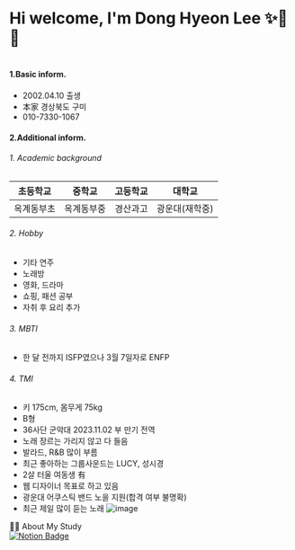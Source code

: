 <h1>
  Hi welcome, I'm Dong Hyeon Lee ✨🎸🎤
<h1>
  

  
#### 1.Basic inform.
- 2002.04.10 출생
- 本家 경상북도 구미 
- 010-7330-1067

#### 2.Additional inform.
  ######  1. Academic background
| 초등학교 | 중학교 |  고등학교  | 대학교 |
|---|---|---|---|
| 옥계동부초 | 옥계동부중 | 경산과고 | 광운대(재학중) |

  ######  2. Hobby
   - 기타 연주
   - 노래방 
   - 영화, 드라마
   - 쇼핑, 패션 공부
   - 자취 후 요리 추가

  ######  3. MBTI 
   - 한 달 전까지 ISFP였으나 3월 7일자로 ENFP

  ######  4. TMI
   - 키 175cm, 몸무게 75kg
   - B형
   - 36사단 군악대 2023.11.02 부 만기 전역
   - 노래 장르는 가리지 않고 다 들음
   - 발라드, R&B 많이 부름
   - 최근 좋아하는 그룹사운드는 LUCY, 성시경
   - 2살 터울 여동생 有
   - 웹 디자이너 목표로 하고 있음
   - 광운대 어쿠스틱 밴드 노을 지원(합격 여부 불명확)
   - 최근 제일 많이 듣는 노래
     ![image](https://image.bugsm.co.kr/album/images/500/203234/20323442.jpg)



🙇‍♂️ About My Study <br/>
 [![Notion Badge](https://img.shields.io/badge/Notion-000000?style=flat-square&logo=Notion&logoColor=white&link=https://www.notion.so/Front-end-Study-MainPage-639b3309504f4ee8ad21297c53ecd906?p=2b97ff9d8e284deea95f99fe4885d6cb&pm=s)](https://www.notion.so/Front-end-Study-MainPage-639b3309504f4ee8ad21297c53ecd906?p=2b97ff9d8e284deea95f99fe4885d6cb&pm=s)
